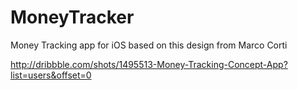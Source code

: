 MoneyTracker
============

Money Tracking app for iOS based on this design from Marco Corti

http://dribbble.com/shots/1495513-Money-Tracking-Concept-App?list=users&offset=0
